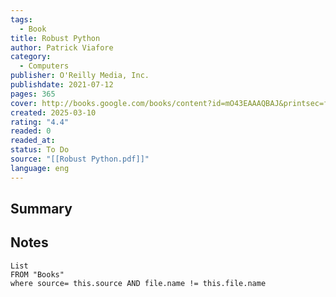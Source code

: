 ```yaml
---
tags:
  - Book
title: Robust Python
author: Patrick Viafore
category:
  - Computers
publisher: O'Reilly Media, Inc.
publishdate: 2021-07-12
pages: 365
cover: http://books.google.com/books/content?id=mO43EAAAQBAJ&printsec=frontcover&img=1&zoom=1&edge=curl&source=gbs_api
created: 2025-03-10
rating: "4.4"
readed: 0
readed_at: 
status: To Do
source: "[[Robust Python.pdf]]"
language: eng
---
```

## Summary


## Notes
```dataview
List 
FROM "Books"
where source= this.source AND file.name != this.file.name
```